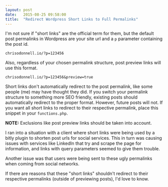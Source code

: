 ```yaml
---
layout: post
date:   2015-08-25 09:58:00
title:  "Redirect Wordpress Short Links to Full Permalinks"
---
```


I'm not sure if "short links" are the official term for them, but the default post permalinks in Wordpress are your site url and a `p` parameter containing the post id.

```
chrisodonnell.io/?p=123456
```

Also, regardless of your chosen permalink structure, post preview links will use this format.

```
chrisodonnell.io/?p=123456&preview=true
```

Short links don't automatically redirect to the post permalink, like some people (me) may have thought they did. If you switch your permalink structure to something more SEO friendly, existing posts should automatically redirect to the proper format. However, future posts will not. If you want all short links to redirect to their respective permalink, place this snippet in your `functions.php`.

**NOTE:** Exclusions like post preview links should be taken into account.

<script src="https://gist.github.com/codfish/7b8c8f4c4f085429f07c.js"></script>

I ran into a situation with a client where short links were being used by a bitly plugin to shorten post urls for social services. This in turn was causing issues with services like LinkedIn that try and scrape the page for information, and links with query parameters seemed to give them trouble.

Another issue was that users were being sent to these ugly permalinks when coming from social networks.

If there are reasons that these "short links" shouldn't redirect to their respective permalinks (outside of previewing posts), I'd love to know.
